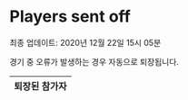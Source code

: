 # Players sent off
최종 업데이트: 2020년 12월 22일 15시 05분


경기 중 오류가 발생하는 경우 자동으로 퇴장됩니다.


| 퇴장된 참가자 |
|:---:|
